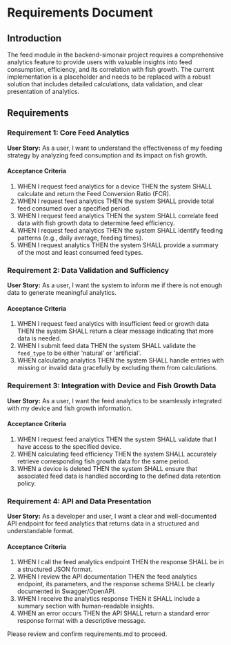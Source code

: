 # Requirements Document

## Introduction
The feed module in the backend-simonair project requires a comprehensive analytics feature to provide users with valuable insights into feed consumption, efficiency, and its correlation with fish growth. The current implementation is a placeholder and needs to be replaced with a robust solution that includes detailed calculations, data validation, and clear presentation of analytics.

## Requirements

### Requirement 1: Core Feed Analytics
**User Story:** As a user, I want to understand the effectiveness of my feeding strategy by analyzing feed consumption and its impact on fish growth.

#### Acceptance Criteria
1. WHEN I request feed analytics for a device THEN the system SHALL calculate and return the Feed Conversion Ratio (FCR).
2. WHEN I request feed analytics THEN the system SHALL provide total feed consumed over a specified period.
3. WHEN I request feed analytics THEN the system SHALL correlate feed data with fish growth data to determine feed efficiency.
4. WHEN I request feed analytics THEN the system SHALL identify feeding patterns (e.g., daily average, feeding times).
5. WHEN I request analytics THEN the system SHALL provide a summary of the most and least consumed feed types.

### Requirement 2: Data Validation and Sufficiency
**User Story:** As a user, I want the system to inform me if there is not enough data to generate meaningful analytics.

#### Acceptance Criteria
1. WHEN I request feed analytics with insufficient feed or growth data THEN the system SHALL return a clear message indicating that more data is needed.
2. WHEN I submit feed data THEN the system SHALL validate the `feed_type` to be either 'natural' or 'artificial'.
3. WHEN calculating analytics THEN the system SHALL handle entries with missing or invalid data gracefully by excluding them from calculations.

### Requirement 3: Integration with Device and Fish Growth Data
**User Story:** As a user, I want the feed analytics to be seamlessly integrated with my device and fish growth information.

#### Acceptance Criteria
1. WHEN I request feed analytics THEN the system SHALL validate that I have access to the specified device.
2. WHEN calculating feed efficiency THEN the system SHALL accurately retrieve corresponding fish growth data for the same period.
3. WHEN a device is deleted THEN the system SHALL ensure that associated feed data is handled according to the defined data retention policy.

### Requirement 4: API and Data Presentation
**User Story:** As a developer and user, I want a clear and well-documented API endpoint for feed analytics that returns data in a structured and understandable format.

#### Acceptance Criteria
1. WHEN I call the feed analytics endpoint THEN the response SHALL be in a structured JSON format.
2. WHEN I review the API documentation THEN the feed analytics endpoint, its parameters, and the response schema SHALL be clearly documented in Swagger/OpenAPI.
3. WHEN I receive the analytics response THEN it SHALL include a summary section with human-readable insights.
4. WHEN an error occurs THEN the API SHALL return a standard error response format with a descriptive message.

Please review and confirm requirements.md to proceed.